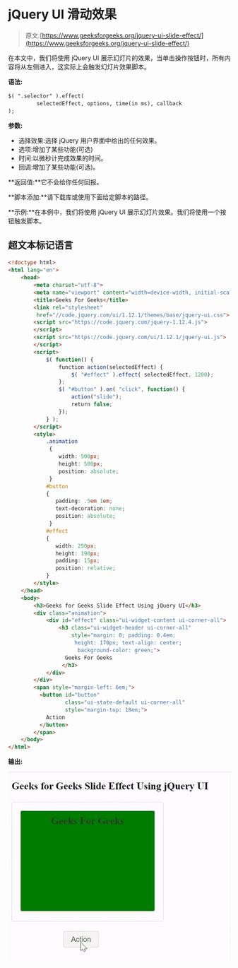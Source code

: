 # jQuery UI 滑动效果

> 原文:[https://www.geeksforgeeks.org/jquery-ui-slide-effect/](https://www.geeksforgeeks.org/jquery-ui-slide-effect/)

在本文中，我们将使用 jQuery UI 展示幻灯片的效果，当单击操作按钮时，所有内容将从左侧进入，这实际上会触发幻灯片效果脚本。

**语法:**

```html
$( ".selector" ).effect( 
         selectedEffect, options, time(in ms), callback 
);
```

**参数:**

*   选择效果:选择 jQuery 用户界面中给出的任何效果。
*   选项:增加了某些功能(可选)
*   时间:以微秒计完成效果的时间。
*   回调:增加了某些功能(可选)。

**返回值:**它不会给你任何回报。

**脚本添加:**请下载库或使用下面给定脚本的路径。

> <link rel="”stylesheet”" href="”//code.jquery.com/ui/1.12.1/themes/base/jquery-ui.css”">

**示例:**在本例中，我们将使用 jQuery UI 展示幻灯片效果。我们将使用一个按钮触发脚本。

## 超文本标记语言

```html
<!doctype html>
<html lang="en">
    <head>
        <meta charset="utf-8">
        <meta name="viewport" content="width=device-width, initial-scale=1">
        <title>Geeks For Geeks</title>
        <link rel="stylesheet" 
         href="//code.jquery.com/ui/1.12.1/themes/base/jquery-ui.css">
        <script src="https://code.jquery.com/jquery-1.12.4.js">
        </script>
        <script src="https://code.jquery.com/ui/1.12.1/jquery-ui.js">
        </script>
        <script>
            $( function() {
                function action(selectedEffect) {
                    $( "#effect" ).effect( selectedEffect, 1200);
                };
                $( "#button" ).on( "click", function() {
                    action("slide");
                    return false;
                });
            } );
        </script>
        <style>
            .animation 
             { 
                width: 500px; 
                height: 500px; 
                position: absolute;
             }
            #button
            { 
               padding: .5em 1em; 
               text-decoration: none;
               position: absolute;
             }
            #effect 
            { 
               width: 250px; 
               height: 190px; 
               padding: 15px; 
               position: relative;
            }
        </style>
    </head>
    <body>
        <h3>Geeks for Geeks Slide Effect Using jQuery UI</h3>
        <div class="animation">
            <div id="effect" class="ui-widget-content ui-corner-all">
                <h3 class="ui-widget-header ui-corner-all" 
                    style="margin: 0; padding: 0.4em; 
                     height: 170px; text-align: center;
                      background-color: green;">
                  Geeks For Geeks
                 </h3>
            </div>
        </div>
        <span style="margin-left: 6em;">
          <button id="button" 
                  class="ui-state-default ui-corner-all" 
                  style="margin-top: 18em;">
            Action
          </button>
        </span>
    </body>
</html>
```

**输出:**

![](img/4d775214154fcfa3dd613cc7db378125.png)